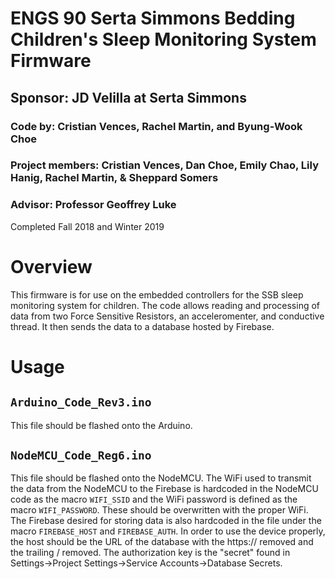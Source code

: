# ENGS 90 Serta Simmons Bedding Children's Sleep Monitoring System Firmware
## Sponsor: JD Velilla at Serta Simmons
### Code by: Cristian Vences, Rachel Martin, and Byung-Wook Choe
### Project members: Cristian Vences, Dan Choe, Emily Chao, Lily Hanig, Rachel Martin, & Sheppard Somers
### Advisor: Professor Geoffrey Luke
Completed Fall 2018 and Winter 2019

# Overview
This firmware is for use on the embedded controllers for the SSB sleep monitoring system for children. The code allows reading and processing of data from two Force Sensitive Resistors, an acceleromenter, and conductive thread. It then sends the data to a database hosted by Firebase.

# Usage
## ```Arduino_Code_Rev3.ino``` 
This file should be flashed onto the Arduino.
## ```NodeMCU_Code_Reg6.ino``` 
This file should be flashed onto the NodeMCU.
The WiFi used to transmit the data from the NodeMCU to the Firebase is hardcoded in the NodeMCU code as the macro ```WIFI_SSID``` and the WiFi password is defined as the macro ```WIFI_PASSWORD```. These should be overwritten with the proper WiFi.
The Firebase desired for storing data is also hardcoded in the file under the macro ```FIREBASE_HOST``` and ```FIREBASE_AUTH```. In order to use the device properly, the host should be the URL of the database with the https:// removed and the trailing / removed. The authorization key is the "secret" found in Settings->Project Settings->Service Accounts->Database Secrets.
